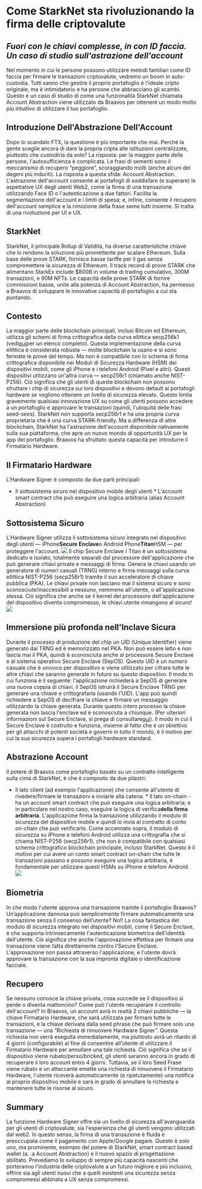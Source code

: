 # Come StarkNet sta rivoluzionando la firma delle criptovalute
## *Fuori con le chiavi complesse, in con ID faccia. Un caso di studio sull'astrazione dell'account*
Nel momento in cui le persone possono utilizzare metodi familiari come ID faccia per firmare le transazioni criptovalute, vedremo un boom in auto-custodia. Tutti sanno che gestire il proprio portafoglio è l'ideale cripto originale, ma è intimidatorio e ha persone che abbracciano gli scambi. Questo è un caso di studio di come una funzionalità StarkNet chiamata Account Abstraction viene utilizzato da Braavos per ottenere un modo molto più intuitivo di utilizzare il tuo portafoglio.
## Introduzione Dell'Abstrazione Dell'Account
Dopo lo scandalo FTX, la questione è più importante che mai. Perché la gente sceglie ancora di dare la propria cripta alle istituzioni centralizzate, piuttosto che custodirla da sole? La risposta: per la maggior parte delle persone, l'autosufficienza è complicata. Le frasi di sementi sono il meccanismo di recupero “peggiore”, scoraggiando molti (anche alcuni dei degeni più induriti). La risposta a questa sfida: Account Abstraction. L'astrazione dell'account consente ai portafogli di soddisfare (e superare) le aspettative UX degli utenti Web2, come la firma di una transazione utilizzando Face ID o l'autenticazione a due fattori. Facilita la segmentazione dell'account e i limiti di spesa; e, infine, consente il recupero dell'account semplice e la rimozione della frase seme tutti insieme. Si tratta di una rivoluzione per UI e UX.
## StarkNet
StarkNet, il principale Rollup di Validità, ha diverse caratteristiche chiave che lo rendono la soluzione più promettente per scalare Ethereum. Sulla base delle prove STARK, fornisce basse tariffe per il gas senza compromettere la sicurezza di Ethereum. Il track record di prove STARK che alimentano StarkEx include $800B in volume di trading cumulativo, 300M transazioni, e 90M NFTs. Le capacità delle prove STARK di fornire commissioni basse, unite alla potenza di Account Abstraction, ha permesso a Braavos di sviluppare le innovative capacità di portafoglio a cui sta puntando.
## Contesto
La maggior parte delle blockchain principali, inclusi Bitcoin ed Ethereum, utilizza gli schemi di firma crittografica della curva ellittica secp256k1 (vedi[qui](http://ethanfast.com/top-crypto.html)per un elenco completo). Questa implementazione della curva ellittica è considerata robusta — molte blockchain la usano e si sono fermate le prove del tempo. Ma non è compatibile con lo schema di firma crittografica disponibile nei Moduli di Sicurezza Hardware (HSM) dei dispositivi mobili, come gli iPhone e i telefoni Android (Pixel e altri). Questi dispositivi utilizzano un'altra curva — secp256r1 (chiamato anche NIST-P256). Ciò significa che gli utenti di queste blockchain non possono sfruttare i chip di sicurezza sui loro dispositivi e devono default ai portafogli hardware se vogliono ottenere un livello di sicurezza elevato. Questo limita gravemente qualsiasi innovazione UX su come gli utenti possono accedere a un portafoglio e approvare le transazioni (quindi, l'ubiquità delle frasi seed-sees). StarkNet non supporta secp256r1 e ha una propria curva proprietaria che è una curva STARK-friendly. Ma a differenza di altre blockchain, StarkNet ha l'astrazione dell'account disponibile nativamente sulla sua piattaforma, che apre un nuovo mondo di opportunità UX per le app del portafoglio. Braavos ha sfruttato questa capacità per introdurre il Firmatario Hardware.
## Il Firmatario Hardware
L'Hardware Signer è composto da due parti principali:
* Il sottosistema sicuro nel dispositivo mobile degli utenti * L'account smart contract che può eseguire una logica arbitraria (alias Account Abstraction)
## Sottosistema Sicuro
L'Hardware Signer utilizza il sottosistema sicuro integrato nel dispositivo degli utenti — iPhone**Secure Enclave**o Android Phone**Titan**HSM — per proteggere l'account. ![](https://miro.medium.com/max/1400/0*EPm8q10ykvFGnvcv) Il chip Secure Enclave / Titan è un sottosistema dedicato e isolato, totalmente separati dal processore dell'applicazione che può generare chiavi private e messaggi di firma. Genera le chiavi usando un generatore di numeri casuali (TRNG) interno e firma messaggi sulla curva ellittica NIST-P256 (secp256r1) tramite il suo acceleratore di chiave pubblica (PKA). Le chiavi private non lasciano mai il sistema sicuro e sono sconosciute/inaccessibili a nessuno, nemmeno all'utente, o all'applicazione stessa. Ciò significa che anche se il kernel del processore dell'applicazione del dispositivo diventa compromesso, le chiavi utente rimangono al sicuro! ![](https://miro.medium.com/max/1400/0*yHJ--fK8keNdTci8)
## Immersione più profonda nell'Inclave Sicura
Durante il processo di produzione del chip un UID (Unique Identifier) viene generato dal TRNG ed è memorizzato nel PKA. Non può essere letto e non lascia mai il PKA, quindi è sconosciuta anche al processore Secure Enclave e al sistema operativo Secure Enclave (SepOS). Questo UID è un numero casuale che è univoco per dispositivo e viene utilizzato per cifrare tutte le altre chiavi che saranno generate in futuro su questo dispositivo. Il modo in cui funziona è il seguente: l'applicazione richiederà a SepOS di generare una nuova coppia di chiavi, il SepOS istruirà il Secure Enclave TRNG per generare una chiave e crittografarla (usando l'UID). L'app può quindi richiedere a SepOS di decifrare la chiave e firmare un messaggio utilizzando la chiave generata. Durante questo intero processo la chiave generata non lascia l'enclave ed è sconosciuta a chiunque. (Per ulteriori informazioni sul Secure Enclave, si prega di consultare[qui](https://support.apple.com/en-il/guide/security/sec59b0b31ff/web)). Il modo in cui il Secure Enclave è costruito e funziona, insieme al fatto che è un obiettivo per gli attacchi di potenti società e governi in tutto il mondo, è il motivo per cui la sua sicurezza supera i portafogli hardware standard.
## Abstrazione Account
Il potere di Braavos come portafoglio basato su un contratto intelligente sulla cima di StarkNet, è che è composto da due pilastri:
* Il lato client (ad esempio l'applicazione) che consente all'utente di rivedere/firmare le transazioni e inviarle alla catena. * Il lato on-chain - ha un account smart contract che può eseguire una logica arbitraria; e in particolare nel nostro caso, eseguire la logica di verifica**della firma arbitraria**. L'applicazione firma la transazione utilizzando il modulo di sicurezza del dispositivo mobile e quindi lo invia al contratto di conto on-chain che può verificarlo. Come accennato sopra, il modulo di sicurezza su iPhone e telefoni Android utilizza una crittografia che si chiama NIST-P256 (secp256r1), che non è compatibile con qualsiasi schema crittografico blockchain principale, incluso StarkNet. Questo è il motivo per cui avere un conto smart contract on-chain che tutte le transazioni passano e possono eseguire una logica arbitraria, è fondamentale per utilizzare questi HSMs su iPhone e telefoni Android. ![](https://miro.medium.com/max/1400/0*1gItqYMJgmpu_fXc)
## Biometria
In che modo l'utente approva una transazione tramite il portafoglio Braavos? Un’applicazione dannosa può semplicemente firmare automaticamente una transazione senza il consenso dell’utente? No!! La cosa fantastica del modulo di sicurezza integrato nei dispositivi mobili, come il Secure Enclave, è che supporta intrinsecamente l'autenticazione biometrica dell'identità dell'utente. Ciò significa che anche l'approvazione effettiva per firmare una transazione viene fatta direttamente contro l'Secure Enclave. L'approvazione non passa attraverso l'applicazione, e l'utente dovrà approvare la transazione con la sua impronta digitale o identificazione facciale.
## Recupero
Se nessuno conosce la chiave privata, cosa succede se il dispositivo si perde o diventa mattoncino? Come può l'utente recuperare il controllo dell'account? In Braavos, un account avrà in realtà 2 chiavi pubbliche — la chiave Firmatario Hardware, che sarà utilizzata per firmare tutte le transazioni, e la chiave derivata dalla seed phrase che può firmare solo una transazione — una “Richiesta di rimuovere Hardware Signer”. Questa richiesta non verrà eseguita immediatamente, ma piuttosto avrà un ritardo di 4 giorni (configurabile) al fine di consentire all'utente di utilizzare il Firmatario Hardware per annullare una tale richiesta. Ciò significa che se il dispositivo viene rubato/perso/bricked, gli utenti saranno ancora in grado di recuperare il loro account entro 4 giorni. Tuttavia, se il loro Seed Frase viene rubato e un attaccante emette una richiesta di rimuovere il Firmatario Hardware, l'utente riceverà automaticamente (e ripetutamente) una notifica al proprio dispositivo mobile e sarà in grado di annullare la richiesta e mantenere tutte le risorse al sicuro.
## Summary
La funzione Hardware Signer offre sia un livello di sicurezza all'avanguardia per gli utenti di criptovalute, sia l'esperienza che gli utenti vengono utilizzati dal web2. In questo senso, la firma di una transazione è fluida e preoccupata come il pagamento con Apple/Google pagare. Questo è solo uno, ma prominente, esempio del potere di StarkNet, smart contract based wallet (a. .a Account Abstraction) e il nuovo spazio di progettazione abilitato. Prevediamo lo sviluppo di sempre più capacità nascenti che porteranno l'industria delle criptovalute a un futuro migliore e più inclusivo, offrire sia agli utenti nuovi che a quelli esistenti una sicurezza senza compromessi abbinata a UX senza compromessi.